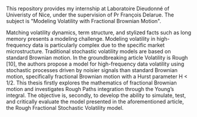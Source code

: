 This repository provides my internship at Laboratoire Dieudonné of Univeristy of Nice, under the supervision of Pr François Delarue. The subject is "Modeling Volatility with Fractional Brownian Motion". 

Matching volatility dynamics, term structure, and stylized
facts such as long memory presents a modeling challenge. Modeling
volatility in high-frequency data is particularly complex
due to the specific market microstructure. Traditional stochastic
volatility models are based on standard Brownian motion.
In the groundbreaking article Volatility is Rough [10], the authors
propose a model for high-frequency data volatility using
stochastic processes driven by noisier signals than standard
Brownian motion, specifically fractional Brownian motion with
a Hurst parameter H < 1/2. This thesis firstly explores the
mathematics of fractional Brownian motion and investigates
Rough Paths integration through the Young’s integral. The objective
is, secondly, to develop the ability to simulate, test, and
critically evaluate the model presented in the aforementioned
article, the Rough Fractional Stochastic Volatility model.
